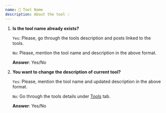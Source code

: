 ```yaml
---
name: 🔨 Tool Name
description: About the tool 💡
---
```


1. **Is the tool name already exists?**

   `Yes`: Please, go through the tools description and posts linked to the tools.

   `No`: Please, mention the tool name and description in the above format.

   **Answer**: Yes/No

2. **You want to change the description of current tool?**

   `Yes`: Please, mention the tool name and updated description in the above format.

   `No`: Go through the tools details under [Tools](https://souravatta.github.io/notes/tools.html) tab.
 
    **Answer**: Yes/No
